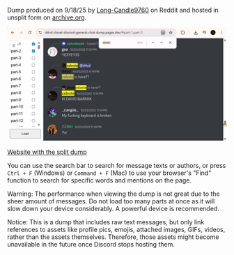 Dump produced on 9/18/25 by [Long-Candle9760](https://www.reddit.com/user/Long-Candle9760/) on Reddit and hosted in unsplit form on [archive.org](https://archive.org/details/d-4vds-closet-chatting-general-chat-1010305793876312159).

![Screenshot of the website](Screenshot.png)

[Website with the split dump](https://d4vd-closet-discord-general-chat-dump.pages.dev/)

You can use the search bar to search for message texts or authors, or press ```Ctrl + F``` (Windows) or ```Command + F``` (Mac) to use your browser's "Find" function to search for specific words and mentions on the page.

Warning: The performance when viewing the dump is not great due to the sheer amount of messages. Do not load too many parts at once as it will slow down your device considerably. A powerful device is recommended.

Notice: This is a dump that includes raw text messages, but only link references to assets like profile pics, emojis, attached images, GIFs, videos, rather than the assets themselves. Therefore, those assets might become unavailable in the future once Discord stops hosting them.
